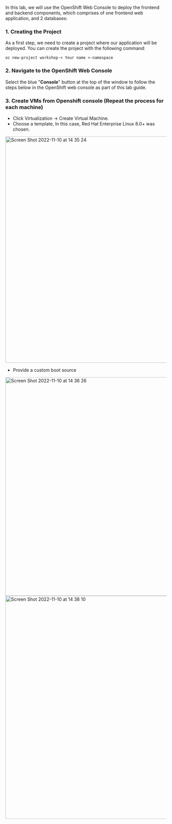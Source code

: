 In this lab, we will use the OpenShift Web Console to deploy the frontend and backend components, which comprises of one frontend web application, and 2 databases:

### 1. Creating the Project

As a first step, we need to create a project where our application will be deployed. You can create the project with the following command:

```execute
oc new-project workshop-< Your name >-namespace
```

### 2. Navigate to the OpenShift Web Console

Select the blue "**Console**" button at the top of the window to follow the steps below in the OpenShift web console as part of this lab guide.

### 3. Create VMs from Openshift console (Repeat the process for each machine) 
- Click Virtualization → Create Virtual Machine.
- Choose a template, In this case, Red Hat Enterprise Linux 8.0+ was chosen.

<img width="704" alt="Screen Shot 2022-11-10 at 14 35 24" src="https://user-images.githubusercontent.com/64369864/201093126-6de8d0c2-5649-4933-b4d4-0e6d67f39737.png">

- Provide a custom boot source

<img width="680" alt="Screen Shot 2022-11-10 at 14 36 26" src="https://user-images.githubusercontent.com/64369864/201093317-fa7f8aff-8b80-4683-9aa1-68e21e62f618.png">

<img width="694" alt="Screen Shot 2022-11-10 at 14 38 10" src="https://user-images.githubusercontent.com/64369864/201093624-5cd2b95c-9911-48c6-81eb-56d366279c3c.png">
